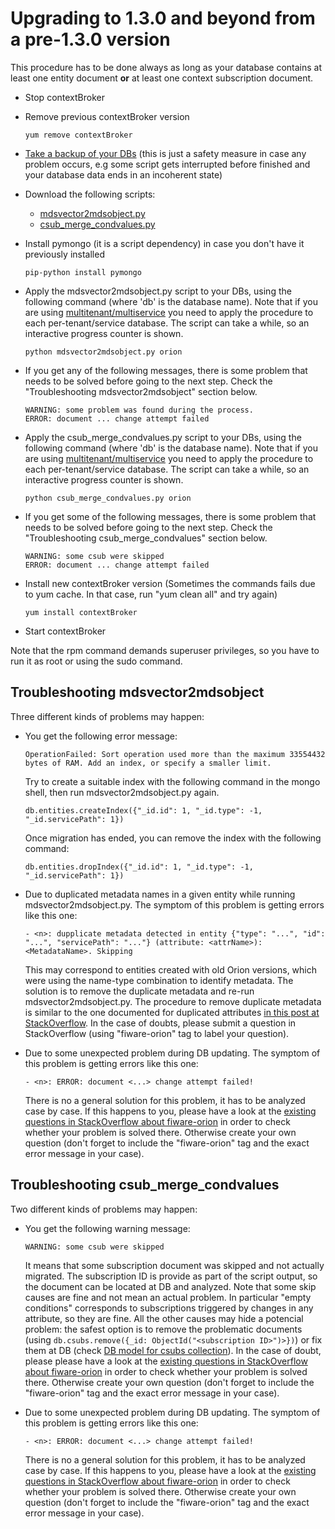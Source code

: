 # Upgrading to 1.3.0 and beyond from a pre-1.3.0 version

This procedure has to be done always as long as your database contains
at least one entity document **or** at least one context subscription document.

-   Stop contextBroker
-   Remove previous contextBroker version

        yum remove contextBroker

-   [Take a backup of your
    DBs](database_admin.md#backup) (this is just a
    safety measure in case any problem occurs, e.g some script gets
    interrupted before finished and your database data ends in an
    incoherent state)
-   Download the following scripts:
    -   [mdsvector2mdsobject.py](https://github.com/telefonicaid/fiware-orion/blob/1.3.0/scripts/managedb/mdsvector2mdsobject.py)
    -   [csub_merge_condvalues.py](https://github.com/telefonicaid/fiware-orion/blob/1.3.0/scripts/managedb/csub_merge_condvalues.py)
-   Install pymongo (it is a script dependency) in case you don't have
    it previously installed

        pip-python install pymongo

-   Apply the mdsvector2mdsobject.py script to your DBs, using the
    following command (where 'db' is the database name). Note that if you are
    using
    [multitenant/multiservice](database_admin.md#multiservicemultitenant-database-separation)
    you need to apply the procedure to each per-tenant/service database.
    The script can take a while, so an interactive progress counter
    is shown.

        python mdsvector2mdsobject.py orion

-   If you get any of the following messages, there is some problem that needs
    to be solved before going to the next step. Check the
    "Troubleshooting mdsvector2mdsobject" section below.

        WARNING: some problem was found during the process.
        ERROR: document ... change attempt failed

-   Apply the csub_merge_condvalues.py script to your DBs, using the
    following command (where 'db' is the database name). Note that if you are
    using
    [multitenant/multiservice](database_admin.md#multiservicemultitenant-database-separation)
    you need to apply the procedure to each per-tenant/service database.
    The script can take a while, so an interactive progress counter
    is shown.

        python csub_merge_condvalues.py orion

-   If you get some of the following messages, there is some problem that needs
    to be solved before going to the next step. Check the
    "Troubleshooting csub_merge_condvalues" section below.

        WARNING: some csub were skipped
        ERROR: document ... change attempt failed

-   Install new contextBroker version (Sometimes the commands fails due
    to yum cache. In that case, run "yum clean all" and try again)

        yum install contextBroker

-   Start contextBroker

Note that the rpm command demands superuser privileges, so you have to
run it as root or using the sudo command.

## Troubleshooting mdsvector2mdsobject

Three different kinds of problems may happen:

-   You get the following error message:

        OperationFailed: Sort operation used more than the maximum 33554432 bytes of RAM. Add an index, or specify a smaller limit.

    Try to create a suitable index with the following command in the mongo shell, then run mdsvector2mdsobject.py again.

        db.entities.createIndex({"_id.id": 1, "_id.type": -1, "_id.servicePath": 1})

    Once migration has ended, you can remove the index with the following command:

        db.entities.dropIndex({"_id.id": 1, "_id.type": -1, "_id.servicePath": 1})

-   Due to duplicated metadata names in a given entity while
    running mdsvector2mdsobject.py. The symptom of this problem is
    getting errors like this one:

        - <n>: dupplicate metadata detected in entity {"type": "...", "id": "...", "servicePath": "..."} (attribute: <attrName>): <MetadataName>. Skipping

    This may correspond to entities created with old Orion versions,
    which were using the name-type combination to identify metadata.
    The solution is to remove the duplicate metadata and re-run
    mdsvector2mdsobject.py. The procedure to remove duplicate
    metadata is similar to the one documented for duplicated attributes [in this post at
    StackOverflow](http://stackoverflow.com/questions/30242731/fix-duplicate-name-situation-due-to-entities-created-before-orion-0-17-0/30242791#30242791).
    In the case of doubts, please submit a question in StackOverflow (using "fiware-orion" tag to label your question).

-   Due to some unexpected problem during DB updating. The symptom of
    this problem is getting errors like this one:

        - <n>: ERROR: document <...> change attempt failed!

    There is no a general solution for this problem, it has to be
    analyzed case by case. If this happens to you, please have a look at
    the [existing questions in StackOverflow about
    fiware-orion](http://stackoverflow.com/questions/tagged/fiware-orion)
    in order to check whether your problem is solved there. Otherwise create
    your own question (don't forget to include the "fiware-orion" tag
    and the exact error message in your case).

## Troubleshooting csub_merge_condvalues

Two different kinds of problems may happen:

-   You get the following warning message:

        WARNING: some csub were skipped

    It means that some subscription document was skipped and not actually migrated. The subscription ID
    is provide as part of the script output, so the document can be located at DB and analyzed. Note
    that some skip causes are fine and not mean an actual problem. In particular "empty conditions"
    corresponds to subscriptions triggered by changes in any attribute, so they are fine. All the other
    causes may hide a potencial problem: the safest option is to remove the problematic documents
    (using `db.csubs.remove({_id: ObjectId("<subscription ID>")>})`) or fix them at DB (check
    [DB model for csubs collection](database_model#csubs-collection)). In the case of doubt, please
    please have a look at the [existing questions in StackOverflow about fiware-orion](http://stackoverflow.com/questions/tagged/fiware-orion)
    in order to check whether your problem is solved there. Otherwise create your own question
    (don't forget to include the "fiware-orion" tag and the exact error message in your case).

-   Due to some unexpected problem during DB updating. The symptom of
    this problem is getting errors like this one:

        - <n>: ERROR: document <...> change attempt failed!

    There is no a general solution for this problem, it has to be
    analyzed case by case. If this happens to you, please have a look at
    the [existing questions in StackOverflow about
    fiware-orion](http://stackoverflow.com/questions/tagged/fiware-orion)
    in order to check whether your problem is solved there. Otherwise create
    your own question (don't forget to include the "fiware-orion" tag
    and the exact error message in your case).
